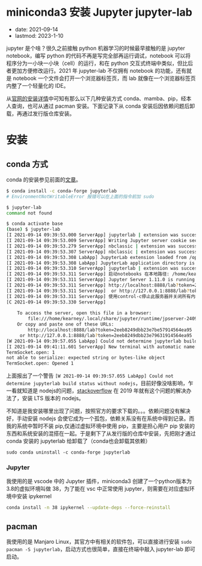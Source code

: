 # miniconda3 安装 Jupyter jupyter-lab
- date: 2021-09-14
- lastmod: 2023-1-10

jupyter 是个啥？很久之前接触 python 机器学习的时候最早接触的是 jupyter notebook，编写 python 的代码不再是写完全部再运行调试，notebook 可以将程序分为一小块一小块（cell）的运行，和在 python 交互式终端中类似，但比后者更加方便修改运行。2021 年 jupyter-lab 不仅拥有 notebook 的功能，还有就是 notebook 一个文件会打开一个浏览器标签页，而 lab 就像在一个浏览器标签页内整了一个轻量化的 IDE。

从[官网的安装详情](https://jupyter.org/install.html)中可知有那么以下几种安装方式 conda、mamba、pip，经本人查询，也可从通过 pacman 安装。下面记录下从 conda 安装后因依赖问题后卸载，再通过发行版仓库安装。

# 安装
## conda 方式
conda 的安装参见前面的[文章](./conda.md)。

```bash
$ conda install -c conda-forge jupyterlab
# EnvironmentNotWritableError 报错可以在上面的指令前加 sudo

$ jupyter-lab
command not found

$ conda activate base
(base) $ jupyter-lab
[I 2021-09-14 09:39:53.000 ServerApp] jupyterlab | extension was successfully linked.
[I 2021-09-14 09:39:53.009 ServerApp] Writing Jupyter server cookie secret to /home/kearney/.local/share/jupyter/runtime/jupyter_cookie_secret
[I 2021-09-14 09:39:53.279 ServerApp] nbclassic | extension was successfully linked.
[I 2021-09-14 09:39:53.307 ServerApp] nbclassic | extension was successfully loaded.
[I 2021-09-14 09:39:53.308 LabApp] JupyterLab extension loaded from /opt/miniconda3/lib/python3.9/site-packages/jupyterlab
[I 2021-09-14 09:39:53.308 LabApp] JupyterLab application directory is /opt/miniconda3/share/jupyter/lab
[I 2021-09-14 09:39:53.310 ServerApp] jupyterlab | extension was successfully loaded.
[I 2021-09-14 09:39:53.311 ServerApp] 启动notebooks 在本地路径: /home/kearney/Documents/BackMountainDevil.github.io
[I 2021-09-14 09:39:53.311 ServerApp] Jupyter Server 1.11.0 is running at:
[I 2021-09-14 09:39:53.311 ServerApp] http://localhost:8888/lab?token=2eeb8249dbb23e7963195c9dacae6bb719be57914564ea95
[I 2021-09-14 09:39:53.311 ServerApp]  or http://127.0.0.1:8888/lab?token=2eeb8249dbb23e7963195c9dacae6bb719be57914564ea95
[I 2021-09-14 09:39:53.311 ServerApp] 使用control-c停止此服务器并关闭所有内核(两次跳过确认).
[C 2021-09-14 09:39:53.330 ServerApp] 
    
    To access the server, open this file in a browser:
        file:///home/kearney/.local/share/jupyter/runtime/jpserver-2409-open.html
    Or copy and paste one of these URLs:
        http://localhost:8888/lab?token=2eeb8249dbb23e7be57914564ea95
     or http://127.0.0.1:8888/lab?token=2eeb8249dbb23e79631914564ea95
[W 2021-09-14 09:39:57.055 LabApp] Could not determine jupyterlab build status without nodejs
[I 2021-09-14 09:41:11.601 ServerApp] New terminal with automatic name: 1
TermSocket.open: 1
not able to serialize: expected string or bytes-like object
TermSocket.open: Opened 1
```

上面报出了一个警告 `[W 2021-09-14 09:39:57.055 LabApp] Could not determine jupyterlab build status without nodejs`，目前好像没啥影响，乍一看就知道是 nodejs的问题，[stackoverflow](https://stackoverflow.com/questions/51027976/could-not-determine-jupyterlab-build-status-without-nodejs) 在 2019 年就有这个问题的解决办法了，安装 LTS 版本的 nodejs。

不知道是我安装哪里出现了问题，按照官方的要求下载的。。。依赖问题没有解决好，手动安装 nodejs 会使它成为一个孤包，依赖关系没有在系统中得到记录。而我的系统中暂时不装 pip,仅通过虚拟环境中使用 pip，主要是担心用户 pip 安装的东西和系统安装的混搭在一起。于是剩下了从发行版的仓库中安装，先把刚才通过 conda 安装的 jupyterlab 给卸载了（conda也会卸载其依赖）

`sudo conda uninstall -c conda-forge jupyterlab`

### Jupyter

我使用的是 vscode 中的 Jupyter 插件，miniconda3 创建了一个python版本为3.8的虚拟环境叫做 38，为了能在 vsc 中正常使用 jupyter，则需要在对应虚拟环境中安装 ipykernel

```bash
conda install -n 38 ipykernel --update-deps --force-reinstall
```

## pacman

我使用的是 Manjaro Linux，其官方中有相关的软件包，可以直接进行安装 `sudo pacman -S jupyterlab`，启动方式也很简单，直接在终端中敲入 jupyter-lab 即可启动。
